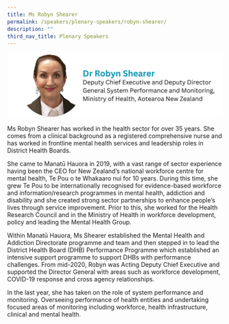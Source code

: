 ```yaml
---
title: Ms Robyn Shearer
permalink: /speakers/plenary-speakers/robyn-shearer/
description: ""
third_nav_title: Plenary Speakers
---
```

<div style="display: flex; flex-wrap: wrap;">
  <div style="flex-basis: 100%; max-width: 100%;">
    <img alt="track speakers 1" src="/images/SpeakersPhoto/robynshearerv2.png">
  </div>
</div>

Ms Robyn Shearer has worked in the health sector for over 35 years. She comes from a clinical background as a registered comprehensive nurse and has worked in frontline mental health services and leadership roles in District Health Boards.

She came to Manatū Hauora in 2019, with a vast range of sector experience having been the CEO for New Zealand’s national workforce centre for mental health, Te Pou o te Whakaaro nui for 10 years. During this time, she grew Te Pou to be internationally recognised for evidence-based workforce and information/research programmes in mental health, addiction and disability and she created strong sector partnerships to enhance people’s lives through service improvement. Prior to this, she worked for the Health Research Council and in the Ministry of Health in workforce development, policy and leading the Mental Health Group.

Within Manatū Hauora, Ms Shearer established the Mental Health and Addiction Directorate programme and team and then stepped in to lead the District Health Board (DHB) Performance Programme which established an intensive support programme to support DHBs with performance challenges. From mid-2020, Robyn was Acting Deputy Chief Executive and supported the Director General with areas such as workforce development, COVID-19 response and cross agency relationships.

In the last year, she has taken on the role of system performance and monitoring. Overseeing performance of health entities and undertaking focused areas of monitoring including workforce, health infrastructure, clinical and mental health.